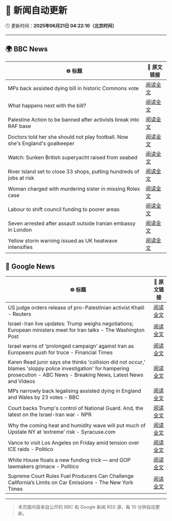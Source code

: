 # 🧠 新闻自动更新

🕒 更新时间：**2025年06月21日 04:22:10（北京时间）**

---

## 🌍 BBC News

| 🌐 标题 | 🔗 原文链接 |
|--------|-------------|
| MPs back assisted dying bill in historic Commons vote | [阅读全文](https://www.bbc.com/news/articles/cgeqj1egxvyo) |
| What happens next with the bill? | [阅读全文](https://www.bbc.com/news/articles/c8rpdxz11d8o) |
| Palestine Action to be banned after activists break into RAF base | [阅读全文](https://www.bbc.com/news/articles/cn81g4e0nlyo) |
| Doctors told her she should not play football. Now she's England's goalkeeper | [阅读全文](https://www.bbc.com/sport/football/articles/c8073xpxld1o) |
| Watch: Sunken British superyacht raised from seabed | [阅读全文](https://www.bbc.com/news/videos/c74zl9eleezo) |
| River Island set to close 33 shops, putting hundreds of jobs at risk | [阅读全文](https://www.bbc.com/news/articles/cr4wlw0w31ko) |
| Woman charged with murdering sister in missing Rolex case | [阅读全文](https://www.bbc.com/news/articles/cy5wl3ddek7o) |
| Labour to shift council funding to poorer areas | [阅读全文](https://www.bbc.com/news/articles/cgq7yvy1ke9o) |
| Seven arrested after assault outside Iranian embassy in London | [阅读全文](https://www.bbc.com/news/articles/c5y2r27jn24o) |
| Yellow storm warning issued as UK heatwave intensifies | [阅读全文](https://www.bbc.com/news/articles/cg5z78nyglpo) |

## 📰 Google News

| 🌐 标题 | 🔗 原文链接 |
|--------|-------------|
| US judge orders release of pro-Palestinian activist Khalil - Reuters | [阅读全文](https://news.google.com/rss/articles/CBMirAFBVV95cUxOZnhRdldsQTFsc19MTEpYMXMzVjg4c2VjNmE0Y2UwSGV5LUZKdVdBV2VFUzBpUWJEZXFiZEJ2VmhubGVkWUpDM09NZmY5UzZ0VTZZcUdlLVVaU3c3ODY5ZGZqS0F6TW9Xd1JEQU9TVmVoZDkwNjVUQTdXNXBDM09lMjlhTFg2NEJ4aGFyam5kWTNJUWNRNW5DS0VhdFIyRFJhU3o2YVJuRm5RWnR1?oc=5) |
| Israel-Iran live updates: Trump weighs negotiations; European ministers meet for Iran talks - The Washington Post | [阅读全文](https://news.google.com/rss/articles/CBMiigFBVV95cUxPRFpvdklWbWo5cHg3MnJyal9OSFBpcGN1a01HUmdtaGN1Uk1GdjhNWjQ0VUloUVl2Y0dJVXpiNWZBbHVRUVdKNVZKQzZ0Yl9mVnRWeFZzc1U3aHptOTAwd3VRZHRWS2ZlVVJpc2ZRbGpTUjNPR3JaUGs0OXAzUllRbVFoUXBrMWdKa2c?oc=5) |
| Israel warns of ‘prolonged campaign’ against Iran as Europeans push for truce - Financial Times | [阅读全文](https://news.google.com/rss/articles/CBMicEFVX3lxTFB6bkFlTTF6SXJkWnRFazFZZ1NFWnVUZmRFank5SUEwSlRrS2JMSFVCbGhscUZlTVVXaXdlR01SRUh5cXhRYTFDQVBXOFlQbnIwemp5RkprWDRya2FBbDU0cUl0WkM2VWZmX3kzQjA5NjU?oc=5) |
| Karen Read juror says she thinks 'collision did not occur,' blames 'sloppy police investigation' for hampering prosecution - ABC News - Breaking News, Latest News and Videos | [阅读全文](https://news.google.com/rss/articles/CBMinwFBVV95cUxONWszN3J0RFZQYmI1RjZaVnFjLTh0VlNnM2N5UGluMXR2RThsRFdBQThZX0Y1YUF0cVhuR1dkdHRrNkYwZlJrTEphRE11Y3p4OU5aSWFGVnVkaUltNThzMVNQWnZoanBPd3RCX24xclNlYXFlQ29aUm5ia2ktUTg5TFJSMmpWSGpPOWZEX0o0VFZEdlMtcjVuckFXOTEyWDTSAaQBQVVfeXFMTXRkQWhVQUFlNEtGc2h4QUp3MmpXTnlBbmZEaDZLaTNjcG1VaHFHTWstYVBGQkJicVlaQWFvZExtVmxPSWNZZTF4aTFqRTF1VkxSR3dJY3R3NlZfTmFUY29HckhSNW9IaDBjVWtRbklvX1h3VGFNbW9VTEliTFlKd0l2U1hTb3JmMnM0ME1mTWhVS1hwdjlXVDJ3aExRdFdBWXBuMXY?oc=5) |
| MPs narrowly back legalising assisted dying in England and Wales by 23 votes - BBC | [阅读全文](https://news.google.com/rss/articles/CBMiVEFVX3lxTE10Q3ZZUFJhSHNxR0t4cjFBTzhhVWZUSDhhWEV1YVNsNGpCdjVvUThsNmdRd3EzMW5CUko0V2NQQ0ZzTmRITkx2VC03MlQwYnRZQ3FXbg?oc=5) |
| Court backs Trump's control of National Guard. And, the latest on the Israel-Iran war - NPR | [阅读全文](https://news.google.com/rss/articles/CBMirgFBVV95cUxQRGhxQ2txUmF4RzJXRXR0WmNkM2M0Sm0xQWF4RUpuVXdvdW5mejYtZ0ZQWmFqa1dFNlRscTgyZkE2b1ZnTUhuTVVILUZ2M3ZKVTE4NHBwYmVkQ2xZdjBWQ2xESk1kRjFpZmRqaGdyYmQ1eC1XMGdQWjVNNS11Ums5TkE5X0V2LUdxOW5wSWs1QVFvRThrRDQzTTVnZTByc1VjQ3NhNzRCQmk3d1A3SFE?oc=5) |
| Why the coming heat and humidity wave will put much of Upstate NY at ‘extreme’ risk - Syracuse.com | [阅读全文](https://news.google.com/rss/articles/CBMixgFBVV95cUxQRHJuQW5xNnVkeVNDMWFuMU9XWDdxN3NHRThQczEteE56V2NPTXR0Y1RIVEp5NUZybXREUlplTFd5QUtSMEw0dGZ3V2Q2ZGtQY1hQVDgyQkxDUW5kdGVwT3RCbjVxT2FpM3owMTNNQjZoYmtibkc1OE5wYW55aUNBY2E3YVIydE9vUHozYl9ZVlJFRGNfdnE3b0puc1Vkb29XeHM3M2pma0VZZlNYeHR4RXN5cjAyQmhxZGtmWElKek55dVhhdGc?oc=5) |
| Vance to visit Los Angeles on Friday amid tension over ICE raids - Politico | [阅读全文](https://news.google.com/rss/articles/CBMiekFVX3lxTE1Lbl9XY0Y3UFJWN0VnT2l1NlRBdkVyLWVoRG5DdVJYcGxmUHU3STA5RFZpY1UtcTlBR1hsWjFaX3JpZHFHV2NrcGJVa3lNZHZZZEtjOEdZaElaREpmbGU2eUtZR3NXRDFLOVBDQWJGVk5fRUxGTnZubkl3?oc=5) |
| White House floats a new funding trick — and GOP lawmakers grimace - Politico | [阅读全文](https://news.google.com/rss/articles/CBMimgFBVV95cUxNSHYtN2x5R3VwbXhFQlF4cmhzcUhSeHNHNjNQRzByX0IyX215UlRkVzNmYllVQ09kYUtZeW9SaFA0aUFMVHRBall3NUM4MWdBVnRpSXd6bHdEaWhFejdNbFllNDN3QjhFaF93LU5ITWxlMUlRWFE3am8xU3dGUFZWaExxR19PRjRiZG9VNlNCMVRUSUZUbUluWWNB?oc=5) |
| Supreme Court Rules Fuel Producers Can Challenge California’s Limits on Car Emissions - The New York Times | [阅读全文](https://news.google.com/rss/articles/CBMimgFBVV95cUxPcllvZVBPRkhlVnJWNzFuOUdGMllfWXZTdE8zMXlMNi1VUUZNNGdjRTZFbVY5eHdFblRBVFBOaV91OF9PVVVoaF9kU2doR2w2cFJTUldEWDhOTEZPVE1VQ0VDb3dpdy1sU1Z6MmVEdkdLR2VuOHladFhOZDcxeGZTUjVFWXhreUE4b0VTZm93bUdkTEJFTTYxTDNR?oc=5) |

---
> 本页面内容来自公开的 BBC 和 Google 新闻 RSS 源，每 10 分钟自动更新。